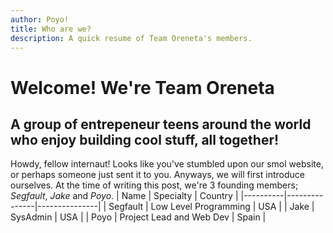 ```yaml
---
author: Poyo!
title: Who are we?
description: A quick resume of Team Oreneta's members.
---
```


# Welcome! We're Team Oreneta
## A group of entrepeneur teens around the world who enjoy building cool stuff, all together! 

Howdy, fellow internaut! Looks like you've stumbled upon our smol website, or perhaps someone just sent it to you.
Anyways, we will first introduce ourselves. At the time of writing this post, we're 3 founding members; *Segfault*, *Jake* and *Poyo*. 
| Name     | Specialty     | Country       |
|----------|---------------|---------------|
| Segfault | Low Level Programming     | USA           |
| Jake     | SysAdmin      |    USA        |
| Poyo     | Project Lead and Web Dev | Spain         |